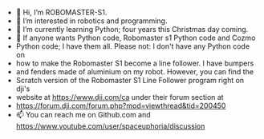- 👋 Hi, I’m ROBOMASTER-S1.
- 👀 I’m interested in robotics and programming.
- 🌱 I’m currently learning Python; four years this Christmas day coming.
- 💞️ If anyone wants Python code, Robomaster s1 Python code and Cozmo
- Python code; I have them all. Please not: I don't have any Python code on
- how to make the Robomaster S1 become a line follower. I have bumpers
- and fenders made of aluminium on my robot. However, you can find the
- Scratch version of the Robomaster S1 Line Follower program right on dji's
- website at https://www.dji.com/ca under their forum section at
- https://forum.dji.com/forum.php?mod=viewthread&tid=200450
- 📫 You can reach me on Github.com and https://www.youtube.com/user/spaceuphoria/discussion

<!---
ROBOMASTER-S1/ROBOMASTER-S1 is a ✨ special ✨ repository because its `README.md` (this file) appears on your GitHub profile.
You can click the Preview link to take a look at your changes.f
--->
